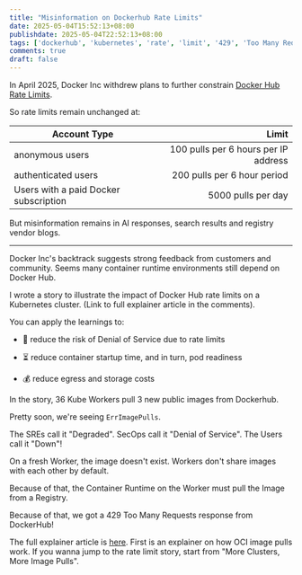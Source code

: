 ```yaml
---
title: "Misinformation on Dockerhub Rate Limits"
date: 2025-05-04T15:52:13+08:00
publishdate: 2025-05-04T22:52:13+08:00
tags: ['dockerhub', 'kubernetes', 'rate', 'limit', '429', 'Too Many Requests', 'oci', 'container', 'runtime', 'registry', 'cri', 'distribution']
comments: true
draft: false
---
```


In April 2025, Docker Inc withdrew plans to further constrain [Docker Hub Rate Limits](https://www.docker.com/blog/revisiting-docker-hub-policies-prioritizing-developer-experience/).

So rate limits remain unchanged at:

|Account Type|Limit|
|---|--:|
|anonymous users| 100 pulls per 6 hours per IP address|
|authenticated users| 200 pulls per 6 hour period|
|Users with a paid Docker subscription| 5000 pulls per day|

But misinformation remains in AI responses, search results and registry vendor blogs.

---

Docker Inc's backtrack suggests strong feedback from customers and community. Seems many container runtime environments still depend on Docker Hub.

I wrote a story to illustrate the impact of Docker Hub rate limits on a Kubernetes cluster. (Link to full explainer article in the comments).

You can apply the learnings to:

- 🛑 reduce the risk of Denial of Service due to rate limits

- ⏳ reduce container startup time, and in turn, pod readiness

- 💰 reduce egress and storage costs

In the story, 36 Kube Workers pull 3 new public images from Dockerhub.

Pretty soon, we're seeing `ErrImagePulls`.

The SREs call it "Degraded". SecOps call it "Denial of Service". The Users call it "Down"!

On a fresh Worker, the image doesn't exist. Workers don't share images with each other by default.

Because of that, the Container Runtime on the Worker must pull the Image from a Registry.

Because of that, we got a 429 Too Many Requests response from DockerHub!

The full explainer article is [here](https://www.douglashellinger.com/explainer/container-oci-registry/pull-a-public-container-image/). First is an explainer on how OCI image pulls work.
If you wanna jump to the rate limit story, start from "More Clusters, More Image Pulls".
